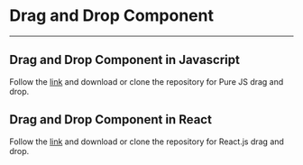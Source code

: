 # Drag and Drop Component
<hr>

## Drag and Drop Component in Javascript
Follow the [link](https://github.com/Biprash/Drag-and-Drop-Component-JS/tree/javascript) and download or clone the repository for Pure JS drag and drop.

## Drag and Drop Component in React
Follow the [link](https://github.com/Biprash/Drag-and-Drop-Component-JS/tree/react) and download or clone the repository for React.js drag and drop.

